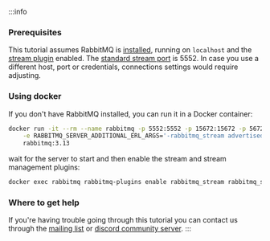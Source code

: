 :::info
### Prerequisites

This tutorial assumes RabbitMQ is [installed](/docs/download), running on
`localhost` and the [stream plugin](/docs/stream#enabling-plugin)  enabled. 
The [standard stream port](/docs/networking#ports) is 5552. In case you
use a different host, port or credentials, connections settings would require
adjusting.

### Using docker

If you don't have RabbitMQ installed, you can run it in a Docker container:

```bash
docker run -it --rm --name rabbitmq -p 5552:5552 -p 15672:15672 -p 5672:5672  \
    -e RABBITMQ_SERVER_ADDITIONAL_ERL_ARGS='-rabbitmq_stream advertised_host localhost' \
    rabbitmq:3.13    
```
wait for the server to start and then enable the stream and stream management plugins:

```bash
docker exec rabbitmq rabbitmq-plugins enable rabbitmq_stream rabbitmq_stream_management 
```

### Where to get help

If you're having trouble going through this tutorial you can contact us
through the [mailing
list](https://groups.google.com/forum/#!forum/rabbitmq-users) or [discord community server](https://www.rabbitmq.com/discord/).
:::
